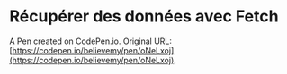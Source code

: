 # Récupérer des données avec Fetch

A Pen created on CodePen.io. Original URL: [https://codepen.io/believemy/pen/oNeLxoj](https://codepen.io/believemy/pen/oNeLxoj).


